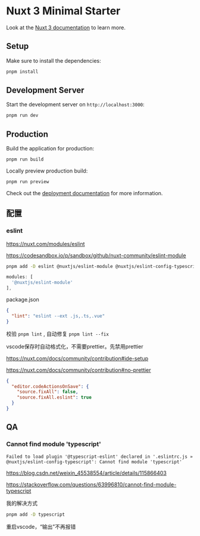 # Nuxt 3 Minimal Starter

Look at the [Nuxt 3 documentation](https://nuxt.com/docs/getting-started/introduction) to learn more.

## Setup

Make sure to install the dependencies:

```bash
pnpm install
```

## Development Server

Start the development server on `http://localhost:3000`:

```bash
pnpm run dev
```

## Production

Build the application for production:

```bash
pnpm run build
```

Locally preview production build:

```bash
pnpm run preview
```

Check out the [deployment documentation](https://nuxt.com/docs/getting-started/deployment) for more information.

## 配置  

### eslint

<https://nuxt.com/modules/eslint>

<https://codesandbox.io/p/sandbox/github/nuxt-community/eslint-module>

```bash
pnpm add -D eslint @nuxtjs/eslint-module @nuxtjs/eslint-config-typescript
```

```ts
modules: [
  '@nuxtjs/eslint-module'
],
```

package.json

```json
{
  "lint": "eslint --ext .js,.ts,.vue"
}
```

校验 `pnpm lint` , 自动修复 `pnpm lint --fix`

vscode保存时自动格式化，不需要prettier。先禁用prettier

<https://nuxt.com/docs/community/contribution#ide-setup>

<https://nuxt.com/docs/community/contribution#no-prettier>

```json
{
  "editor.codeActionsOnSave": {
    "source.fixAll": false,
    "source.fixAll.eslint": true
  }
}
```

## QA

### Cannot find module 'typescript'

```text
Failed to load plugin '@typescript-eslint' declared in '.eslintrc.js » @nuxtjs/eslint-config-typescript': Cannot find module 'typescript'
```

<https://blog.csdn.net/weixin_45538554/article/details/115866403>

<https://stackoverflow.com/questions/63996810/cannot-find-module-typescript>

我的解决方式

```bash
pnpm add -D typescript
```

重启vscode，“输出”不再报错

